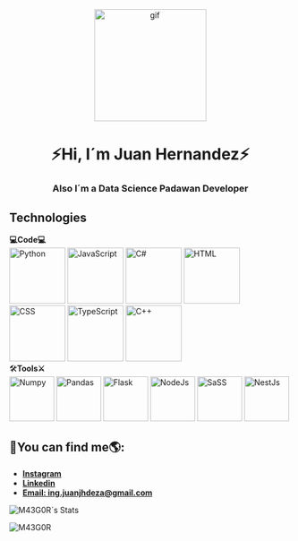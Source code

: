 <div id="header" align="center">
    <img src="https://github.com/M43G0R/M43G0R/assets/146624249/53dcadb7-4740-47dc-b018-154c3f761977" alt="gif" width="200">
    <h1 align="center">⚡Hi, I´m Juan Hernandez⚡</h1>
    <h3>Also I´m a Data Science Padawan Developer</h3>
</div>

<div id="technologies" class="technologies">
    <h2>Technologies</h2>
    <b>💻Code💻</b>
    <br>
    <img src="https://github.com/M43G0R/M43G0R/assets/146624249/6104ebff-83aa-473d-b9fc-5690a5590bcb" alt="Python" width="100">
    <img src="https://github.com/M43G0R/M43G0R/assets/146624249/093324be-ab9c-4f44-9b70-8b60fd025f75" alt="JavaScript" width="100">
    <img alt="C#" src="https://github.com/M43G0R/M43G0R/assets/146624249/dc238d60-6bb4-4793-b407-613ced81463a" width="100">
    <img alt="HTML" src="https://github.com/M43G0R/M43G0R/assets/146624249/8b78d631-5046-4305-8b93-05e1e90a483c" width="100">
    <img alt="CSS" src="https://github.com/M43G0R/M43G0R/assets/146624249/55707a81-6284-4c51-99b6-9830f6d1c6d3" width="100">
    <img alt="TypeScript" src="https://github.com/M43G0R/M43G0R/assets/146624249/7347dcd2-dea5-4f63-af65-6cb7a5ef4452" width="100">
    <img alt="C++" src="https://github.com/M43G0R/M43G0R/assets/146624249/dda89cf4-6724-4478-87d1-8c1fb1d8e15c" width="100">
    <br>🛠️<b>Tools⚔️</b>
    <br>
    <img src="https://github.com/M43G0R/M43G0R/assets/146624249/679c1a4e-c334-4fa4-8d09-3a10db597fb1" alt="Numpy" width="80">
    <img src="https://github.com/M43G0R/M43G0R/assets/146624249/a351e9f0-5a94-4b39-bb55-c65d6d7140b1" alt="Pandas" width="80">
    <img src="https://github.com/M43G0R/M43G0R/assets/146624249/873f08ad-efab-447e-b179-2894896364b1" alt="Flask" width="80">
    <img src="https://github.com/M43G0R/M43G0R/assets/146624249/029e3f8d-aa3f-4de9-af32-9b950d835c2c" alt="NodeJs" width="80">
    <img src="https://github.com/M43G0R/M43G0R/assets/146624249/e51b2862-d247-4cf0-a651-02d6a7ed9a74" alt="SaSS" width="80">
    <img src="https://github.com/M43G0R/M43G0R/assets/146624249/a7950fe4-be7c-497e-a5a1-763071f85c17" alt="NestJs" width="80">

</div>
<div id="findme">
    <h2>🧐You can find me🌎:</h2>
    <ul>
        <li><b><a href="https://www.instagram.com/ju4n_hd3z_/">Instagram</a></b></li>
        <li><b><a href="https://www.linkedin.com/in/juan-josé-hernández-acosta-64701a1b4/">Linkedin</a></b></li>
        <li><b><a href="#">Email: ing.juanjhdeza@gmail.com</a></b></li>
    </ul>
</div>

![M43G0R´s Stats](https://github-readme-stats.vercel.app/api?username=M43G0R&show_icons=true&bg_color=00000000&text_color=4cd7ff)
<p align="left"> <img src="https://komarev.com/ghpvc/?username=M43G0R&label=Profile%20views&color=4cd7ff&style=flat" alt="M43G0R" /> </p>
